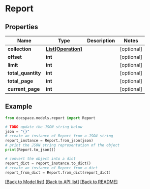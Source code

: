 # Report


## Properties

Name | Type | Description | Notes
------------ | ------------- | ------------- | -------------
**collection** | [**List[Operation]**](Operation.md) |  | [optional] 
**offset** | **int** |  | [optional] 
**limit** | **int** |  | [optional] 
**total_quantity** | **int** |  | [optional] 
**total_page** | **int** |  | [optional] 
**current_page** | **int** |  | [optional] 

## Example

```python
from docspace.models.report import Report

# TODO update the JSON string below
json = "{}"
# create an instance of Report from a JSON string
report_instance = Report.from_json(json)
# print the JSON string representation of the object
print(Report.to_json())

# convert the object into a dict
report_dict = report_instance.to_dict()
# create an instance of Report from a dict
report_from_dict = Report.from_dict(report_dict)
```
[[Back to Model list]](../README.md#documentation-for-models) [[Back to API list]](../README.md#documentation-for-api-endpoints) [[Back to README]](../README.md)


